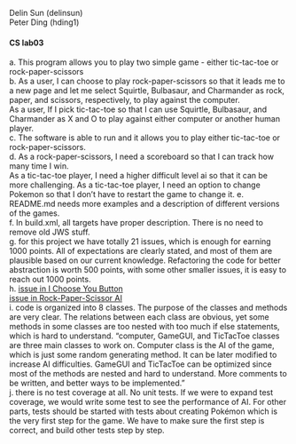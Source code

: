 Delin Sun (delinsun)<br>
Peter Ding (hding1)
#### CS lab03
 a. This program allows you to play two simple game - either tic-tac-toe or rock-paper-scissors<br>
 b. As a user, I can choose to play rock-paper-scissors so that it leads me to a new page and let me select Squirtle, Bulbasaur, and Charmander as rock, paper, and scissors, respectively, to play against the computer. <br>
As a user, If I pick tic-tac-toe so that I can use Squirtle, Bulbasaur, and Charmander as X and O to play against either computer or another human player.<br>
 c. The software is able to run and it allows you to play either tic-tac-toe or rock-paper-scissors.<br>
 d. As a rock-paper-scissors, I need a scoreboard so that I can track how many time I win.<br>
As a tic-tac-toe player, I need a higher difficult level ai so that it can be more challenging.
As a tic-tac-toe player, I need an option to change Pokemon so that I don’t have to restart the game to change it.
 e. README.md needs more examples and a description of different versions of the games.<br>
 f. In build.xml, all targets have proper description. There is no need to remove old JWS stuff.<br>
 g. for this project we have totally 21 issues, which is enough for earning 1000 points. All of expectations are clearly stated, and most of them are plausible based on our current knowledge. Refactoring the code for better abstraction is worth 500 points, with some other smaller issues, it is easy to reach out 1000 points.<br>
 h. [issue in I Choose You Button](https://github.com/UCSB-CS56-Projects/cs56-games-rock-paper-scissors/issues/55)<br>
[issue in Rock-Paper-Scissor AI](https://github.com/UCSB-CS56-Projects/cs56-games-rock-paper-scissors/issues/56 )<br>
 i. code is organized into 8 classes. The purpose of the classes and methods are very clear. The relations between each class are obvious, yet some methods in some classes are too nested with too much if else statements, which is hard to understand.
“computer, GameGUI, and TicTacToe classes are three main classes to work on. Computer class is the AI of the game, which is just some random generating method. It can be later modified to increase AI difficulties. GameGUI and TicTacToe can be optimized since most of the methods are nested and hard to understand. More comments to be written, and better ways to be implemented.”<br>
 j. there is no test coverage at all. No unit tests. If we were to expand test coverage, we would write some test to see the performance of AI. For other parts, tests should be started with tests about creating Pokémon which is the very first step for the game. We have to make sure the first step is correct, and build other tests step by step.


